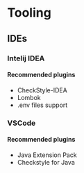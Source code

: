 # Tooling

## IDEs

### Intelij IDEA

#### Recommended plugins

- CheckStyle-IDEA
- Lombok
- .env files support

### VSCode

#### Recommended plugins

- Java Extension Pack
- Checkstyle for Java
